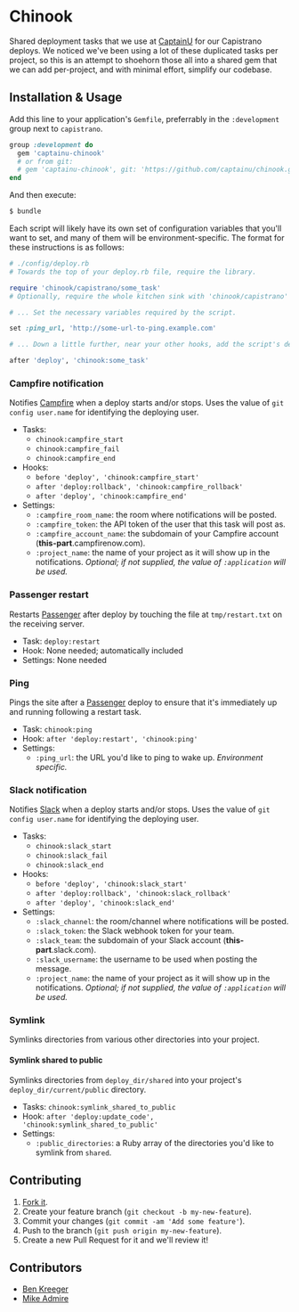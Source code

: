 # Chinook

Shared deployment tasks that we use at [CaptainU](http://captainu.com) for our Capistrano deploys. We noticed we've been using a lot of these duplicated tasks per project, so this is an attempt to shoehorn those all into a shared gem that we can add per-project, and with minimal effort, simplify our codebase.

## Installation & Usage

Add this line to your application's `Gemfile`, preferrably in the `:development` group next to `capistrano`.

``` ruby
group :development do
  gem 'captainu-chinook'
  # or from git:
  # gem 'captainu-chinook', git: 'https://github.com/captainu/chinook.git'
end
```

And then execute:

``` bash
$ bundle
```

Each script will likely have its own set of configuration variables that you'll want to set, and many of them will be environment-specific. The format for these instructions is as follows:

``` ruby
# ./config/deploy.rb
# Towards the top of your deploy.rb file, require the library.

require 'chinook/capistrano/some_task'
# Optionally, require the whole kitchen sink with 'chinook/capistrano'

# ... Set the necessary variables required by the script.

set :ping_url, 'http://some-url-to-ping.example.com'

# ... Down a little further, near your other hooks, add the script's deployment task hook.

after 'deploy', 'chinook:some_task'
```

### Campfire notification

Notifies [Campfire](https://campfirenow.com) when a deploy starts and/or stops. Uses the value of `git config user.name` for identifying the deploying user.

* Tasks:
    - `chinook:campfire_start`
    - `chinook:campfire_fail`
    - `chinook:campfire_end`
* Hooks:
    - `before 'deploy', 'chinook:campfire_start'`
    - `after 'deploy:rollback', 'chinook:campfire_rollback'`
    - `after 'deploy', 'chinook:campfire_end'`
* Settings:
    - `:campfire_room_name`: the room where notifications will be posted.
    - `:campfire_token`: the API token of the user that this task will post as.
    - `:campfire_account_name`: the subdomain of your Campfire account (**this-part**.campfirenow.com).
    - `:project_name`: the name of your project as it will show up in the notifications. *Optional; if not supplied, the value of `:application` will be used.*

### Passenger restart

Restarts [Passenger](https://phusionpassenger.com) after deploy by touching the file at `tmp/restart.txt` on the receiving server.

* Task: `deploy:restart`
* Hook: None needed; automatically included
* Settings: None needed

### Ping

Pings the site after a [Passenger](phusionpassenger.com) deploy to ensure that it's immediately up and running following a restart task.

* Task: `chinook:ping`
* Hook: `after 'deploy:restart', 'chinook:ping'`
* Settings:
    - `:ping_url`: the URL you'd like to ping to wake up. *Environment specific.*

### Slack notification

Notifies [Slack](https://slack.com) when a deploy starts and/or stops. Uses the value of `git config user.name` for identifying the deploying user.

* Tasks:
    - `chinook:slack_start`
    - `chinook:slack_fail`
    - `chinook:slack_end`
* Hooks:
    - `before 'deploy', 'chinook:slack_start'`
    - `after 'deploy:rollback', 'chinook:slack_rollback'`
    - `after 'deploy', 'chinook:slack_end'`
* Settings:
    - `:slack_channel`: the room/channel where notifications will be posted.
    - `:slack_token`: the Slack webhook token for your team.
    - `:slack_team`: the subdomain of your Slack account (**this-part**.slack.com).
    - `:slack_username`: the username to be used when posting the message.
    - `:project_name`: the name of your project as it will show up in the notifications. *Optional; if not supplied, the value of `:application` will be used.*

### Symlink

Symlinks directories from various other directories into your project.

#### Symlink shared to public

Symlinks directories from `deploy_dir/shared` into your project's `deploy_dir/current/public` directory.

* Tasks: `chinook:symlink_shared_to_public`
* Hook: `after 'deploy:update_code', 'chinook:symlink_shared_to_public'`
* Settings:
    - `:public_directories`: a Ruby array of the directories you'd like to symlink from `shared`.

## Contributing

1. [Fork it](https://github.com/captainu/chinook/fork).
2. Create your feature branch (`git checkout -b my-new-feature`).
3. Commit your changes (`git commit -am 'Add some feature'`).
4. Push to the branch (`git push origin my-new-feature`).
5. Create a new Pull Request for it and we'll review it!

## Contributors

- [Ben Kreeger](https://github.com/kreeger)
- [Mike Admire](https://github.com/mikeadmire)
